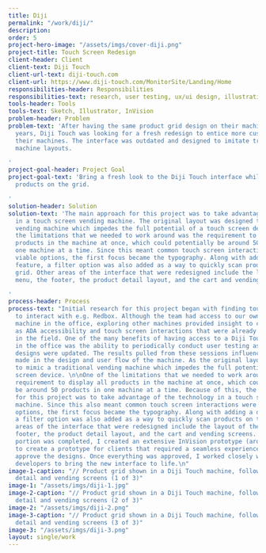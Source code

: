 ```yaml
---
title: Diji
permalink: "/work/diji/"
description: 
order: 5
project-hero-image: "/assets/imgs/cover-diji.png"
project-title: Touch Screen Redesign
client-header: Client
client-text: Diji Touch
client-url-text: diji-touch.com
client-url: https://www.diji-touch.com/MonitorSite/Landing/Home
responsibilities-header: Responsibilities
responsibilities-text: research, user testing, ux/ui design, illustration, prototype
tools-header: Tools
tools-text: Sketch, Illustrator, InVision
problem-header: Problem
problem-text: 'After having the same product grid design on their machines for many
  years, Diji Touch was looking for a fresh redesign to entice more customers to use
  their machines. The interface was outdated and designed to imitate traditional vending
  machine layouts.

'
project-goal-header: Project Goal
project-goal-text: 'Bring a fresh look to the Diji Touch interface while showing all
  products on the grid.

'
solution-header: Solution
solution-text: 'The main approach for this project was to take advantage of the technology
  in a touch screen vending machine. The original layout was designed to mimic a traditional
  vending machine which impedes the full potential of a touch screen device. One of
  the limitations that we needed to work around was the requirement to display all
  products in the machine at once, which could potentially be around 50 products in
  one machine at a time. Since this meant common touch screen interactions were  not
  viable options, the first focus became the typography. Along with adding a quick-add
  feature, a filter option was also added as a way to quickly scan products on the
  grid. Other areas of the interface that were redesigned include the layout of the
  menu, the footer, the product detail layout, and the cart and vending screens.

'
process-header: Process
process-text: "Initial research for this project began with finding touch screen machines
  to interact with e.g. Redbox. Although the team had access to our own Diji Touch
  machine in the office, exploring other machines provided insight to concerns such
  as ADA accessibility and touch screen interactions that were already being used
  in the field. One of the many benefits of having access to a Diji Touch machine
  in the office was the ability to periodically conduct user testing as screens and
  designs were updated. The results pulled from these sessions influenced decisions
  made in the design and user flow of the machine. As the original layout was designed
  to mimic a traditional vending machine which impedes the full potential of a touch
  screen device. \n\nOne of the limitations that we needed to work around was the
  requirement to display all products in the machine at once, which could potentially
  be around 50 products in one machine at a time. Because of this, the main approach
  for this project was to take advantage of the technology in a touch screen vending
  machine. Since this also meant common touch screen interactions were not viable
  options, the first focus became the typography. Along with adding a quick-add feature,
  a filter option was also added as a way to quickly scan products on the grid. Other
  areas of the interface that were redesigned include the layout of the menu, the
  footer, the product detail layout, and the cart and vending screens. When the design
  portion was completed, I created an extensive InVision prototype (around 100 screens)
  to create a prototype for clients that required a seamless experience in order to
  approve the designs. Once everything was approved, I worked closely with our in-house
  developers to bring the new interface to life.\n"
image-1-caption: "// Product grid shown in a Diji Touch machine, followed by product
  detail and vending screens (1 of 3)"
image-1: "/assets/imgs/diji-1.jpg"
image-2-caption: "// Product grid shown in a Diji Touch machine, followed by product
  detail and vending screens (2 of 3)"
image-2: "/assets/imgs/diji-2.png"
image-3-caption: "// Product grid shown in a Diji Touch machine, followed by product
  detail and vending screens (3 of 3)"
image-3: "/assets/imgs/diji-3.png"
layout: single/work
---
```


